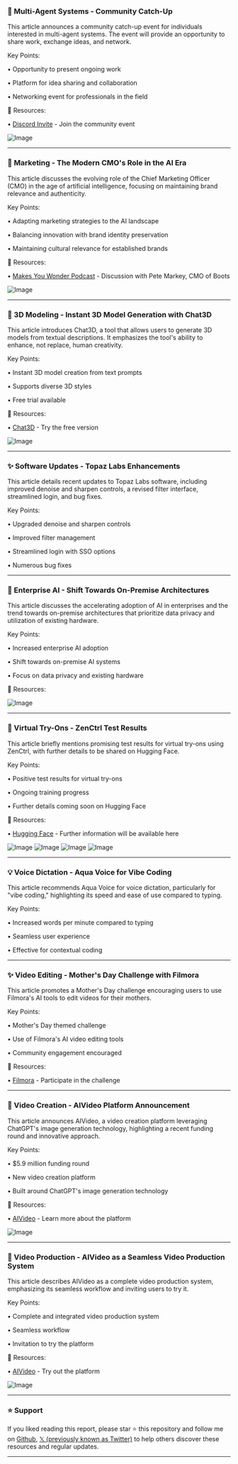 ### 🤖 Multi-Agent Systems - Community Catch-Up

This article announces a community catch-up event for individuals interested in multi-agent systems.  The event will provide an opportunity to share work, exchange ideas, and network.


Key Points:

• Opportunity to present ongoing work

• Platform for idea sharing and collaboration

• Networking event for professionals in the field


🔗 Resources:

• [Discord Invite](https://discord.com/invite/CNcNpquyDc) - Join the community event

![Image](https://pbs.twimg.com/media/GqgLdG5WMAA8Bqs?format=png&name=small)

---
### 🤖 Marketing - The Modern CMO's Role in the AI Era

This article discusses the evolving role of the Chief Marketing Officer (CMO) in the age of artificial intelligence, focusing on maintaining brand relevance and authenticity.


Key Points:

• Adapting marketing strategies to the AI landscape

• Balancing innovation with brand identity preservation

• Maintaining cultural relevance for established brands


🔗 Resources:

• [Makes You Wonder Podcast](https://x.com/wondercraft_ai/status/1920796678317130174) - Discussion with Pete Markey, CMO of Boots

![Image](https://pbs.twimg.com/amplify_video_thumb/1920796228792483840/img/hUisY-NKPj8D425n.jpg)

---
### 🚀 3D Modeling - Instant 3D Model Generation with Chat3D

This article introduces Chat3D, a tool that allows users to generate 3D models from textual descriptions.  It emphasizes the tool's ability to enhance, not replace, human creativity.


Key Points:

• Instant 3D model creation from text prompts

• Supports diverse 3D styles

• Free trial available


🔗 Resources:

• [Chat3D](https://x.com/Chat3D_/status/1920142077222146136) - Try the free version

![Image](https://pbs.twimg.com/amplify_video_thumb/1920036279472820224/img/b8TDffLLaG5CzWhb.jpg)

---
### ✨ Software Updates - Topaz Labs Enhancements

This article details recent updates to Topaz Labs software, including improved denoise and sharpen controls, a revised filter interface, streamlined login, and bug fixes.


Key Points:

• Upgraded denoise and sharpen controls

• Improved filter management

• Streamlined login with SSO options

• Numerous bug fixes


---
### 🤖 Enterprise AI - Shift Towards On-Premise Architectures

This article discusses the accelerating adoption of AI in enterprises and the trend towards on-premise architectures that prioritize data privacy and utilization of existing hardware.


Key Points:

• Increased enterprise AI adoption

• Shift towards on-premise AI systems

• Focus on data privacy and existing hardware


🔗 Resources:

![Image](https://pbs.twimg.com/media/Gqca51lX0AACeXJ?format=jpg&name=small)

---
### 🤖 Virtual Try-Ons - ZenCtrl Test Results

This article briefly mentions promising test results for virtual try-ons using ZenCtrl,  with further details to be shared on Hugging Face.


Key Points:

• Positive test results for virtual try-ons

• Ongoing training progress

• Further details coming soon on Hugging Face


🔗 Resources:

• [Hugging Face](https://x.com/huggingface) - Further information will be available here

![Image](https://pbs.twimg.com/media/GqW9AAYaMAASq3f?format=png&name=360x360)
![Image](https://pbs.twimg.com/media/GqW9BegagAAnF4U?format=jpg&name=360x360)
![Image](https://pbs.twimg.com/media/GqW-Apzb0AAlpMy?format=jpg&name=360x360)
![Image](https://pbs.twimg.com/media/GqW-HoMawAAWepw?format=jpg&name=360x360)

---
### 💡 Voice Dictation - Aqua Voice for Vibe Coding

This article recommends Aqua Voice for voice dictation, particularly for "vibe coding," highlighting its speed and ease of use compared to typing.


Key Points:

• Increased words per minute compared to typing

• Seamless user experience

• Effective for contextual coding


---
### ✨ Video Editing - Mother's Day Challenge with Filmora

This article promotes a Mother's Day challenge encouraging users to use Filmora's AI tools to edit videos for their mothers.


Key Points:

• Mother's Day themed challenge

• Use of Filmora's AI video editing tools

• Community engagement encouraged


🔗 Resources:

• [Filmora](https://x.com/Filmora_Editor/status/1920554656113344586) - Participate in the challenge

---
### 🚀 Video Creation - AIVideo Platform Announcement

This article announces AIVideo, a video creation platform leveraging ChatGPT's image generation technology, highlighting a recent funding round and innovative approach.


Key Points:

• $5.9 million funding round

• New video creation platform

• Built around ChatGPT's image generation technology


🔗 Resources:

• [AIVideo](https://x.com/AIVideoDotCom/status/1920553460879274446) - Learn more about the platform

![Image](https://pbs.twimg.com/amplify_video_thumb/1920547284686622720/img/PYvu-0SXSE0vbGiI.jpg)

---
### 🚀 Video Production - AIVideo as a Seamless Video Production System

This article describes AIVideo as a complete video production system, emphasizing its seamless workflow and inviting users to try it.


Key Points:

• Complete and integrated video production system

• Seamless workflow

• Invitation to try the platform


🔗 Resources:

• [AIVideo](https://x.com/AIVideoDotCom/status/1920553473147592839) - Try out the platform

![Image](https://pbs.twimg.com/amplify_video_thumb/1920547961676922880/img/oEVOhiKrHcqh3hZg.jpg)


---

### ⭐️ Support

If you liked reading this report, please star ⭐️ this repository and follow me on [Github](https://github.com/Drix10), [𝕏 (previously known as Twitter)](https://x.com/DRIX_10_) to help others discover these resources and regular updates.

---